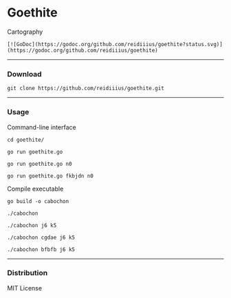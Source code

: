 # Goethite
Cartography

    [![GoDoc](https://godoc.org/github.com/reidiiius/goethite?status.svg)](https://godoc.org/github.com/reidiiius/goethite)

---

### Download

    git clone https://github.com/reidiiius/goethite.git

---

### Usage
Command-line interface

    cd goethite/

    go run goethite.go

    go run goethite.go n0

    go run goethite.go fkbjdn n0

Compile executable

    go build -o cabochon

    ./cabochon

    ./cabochon j6 k5

    ./cabochon cgdae j6 k5

    ./cabochon bfbfb j6 k5

---

### Distribution
MIT License

